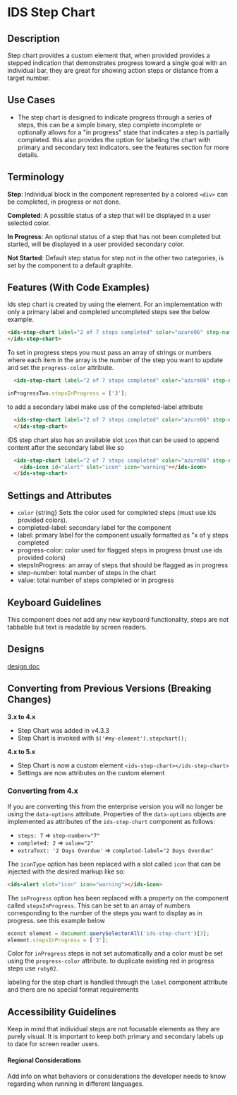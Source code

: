# IDS Step Chart

## Description

Step chart provides a custom element <ids-step-chart></ids-step-chart> that, when provided provides a stepped indication that demonstrates progress toward a single goal with an individual bar, they are great for showing action steps or distance from a target number.

## Use Cases

- The step chart is designed to indicate progress through a series of steps, this can be a simple binary, step complete incomplete or optionally allows for a "in progress" state that indicates a step is partially completed. this also provides the option for labeling the chart with primary and secondary text indicators. see the features section for more details.

## Terminology

**Step**: Individual block in the component represented by a colored `<div>` can be completed, in progress or not done.

**Completed**: A possible status of a step that will be displayed in a user selected color.

**In Progress**: An optional status of a step that has not been completed but started, will be displayed in a user provided secondary color.

**Not Started**: Default step status for step not in the other two categories, is set by the component to a default graphite.

## Features (With Code Examples)

Ids step chart is created by using the <ids-step-chart> element.
For an implementation with only a primary label and completed uncompleted steps see the below example.

```html
<ids-step-chart label="2 of 7 steps completed" color="azure06" step-number="7" value="2">
</ids-step-chart>
```

To set in progress steps you must pass an array of strings or numbers where each item in the array is the number of the step you want to update and set the `progress-color` attribute.
```html
  <ids-step-chart label="2 of 7 steps completed" color="azure06" step-number="7" value="3" completed-label="5 days overdue" progress-color="ruby02">
```

```js
inProgressTwo.stepsInProgress = ['3'];
```

to add a secondary label make use of the completed-label attribute

```html
  <ids-step-chart label="2 of 7 steps completed" color="azure06" step-number="7" value="2" completed-label="5 days remaining">
  </ids-step-chart>
```
IDS step chart also has an available slot `icon` that can be used to append content after the secondary label like so

```html
  <ids-step-chart label="2 of 7 steps completed" color="azure06" step-number="7" value="3" completed-label="5 days overdue" progress-color="ruby02">
    <ids-icon id="alert" slot="icon" icon="warning"></ids-icon>
  </ids-step-chart>
```

## Settings and Attributes

  - `color` {string} Sets the color used for completed steps (must use ids provided colors).
  - completed-label: secondary label for the component
  - label: primary label for the component usually formatted as "x of y steps completed
  - progress-color: color used for flagged steps in progress (must use ids provided colors)
  - stepsInProgress: an array of steps that should be flagged as in progress
  - step-number: total number of steps in the chart
  - value: total number of steps completed or in progress

## Keyboard Guidelines

This component does not add any new keyboard functionality, steps are not tabbable but text is readable by screen readers.

## Designs

[design doc](https://www.figma.com/file/yaJ8mJrqRRej8oTsd6iT8P/IDS-(SoHo)-Component-Library-v4.5?node-id=760%3A771)

## Converting from Previous Versions (Breaking Changes)

**3.x to 4.x**

- Step Chart was added in v4.3.3
- Step Chart is invoked with `$('#my-element').stepchart();`

**4.x to 5.x**

- Step Chart is now a custom element `<ids-step-chart></ids-step-chart>`
- Settings are now attributes on the custom element

### Converting from 4.x

If you are converting this from the enterprise version you will no longer be using the `data-options` attribute. Properties of the `data-options` objects are implemented as attributes of the `ids-step-chart` component as follows:

- `steps: 7` => `step-number="7"`
- `completed: 2` => `value="2"`
- `extraText: '2 Days Overdue'` => `completed-label="2 Days Overdue"`

The `iconType` option has been replaced with a slot called `icon` that can be injected with the desired markup like so:

```html
<ids-alert slot="icon" icon="warning"></ids-icon>
```

The `inProgress` option has been replaced with a property on the component called `stepsInProgress`. This can be set to an array of numbers corresponding to the number of the steps you want to display as in progress. see this example below

```js
econst element = document.querySelectorAll('ids-step-chart')[3];
element.stepsInProgress = ['3'];
```

Color for `inProgress` steps is not set automatically and a color must be set using the `progress-color` attribute. to duplicate
existing red in progress steps use `ruby02`.

labeling for the step chart is handled through the `label` component attribute and there are no special format requirements

## Accessibility Guidelines

Keep in mind that individual steps are not focusable elements as they are purely visual. It is important to keep both primary and secondary labels up to date for screen reader users.

#### Regional Considerations

Add info on what behaviors or considerations the developer needs to know regarding when running in different languages.
